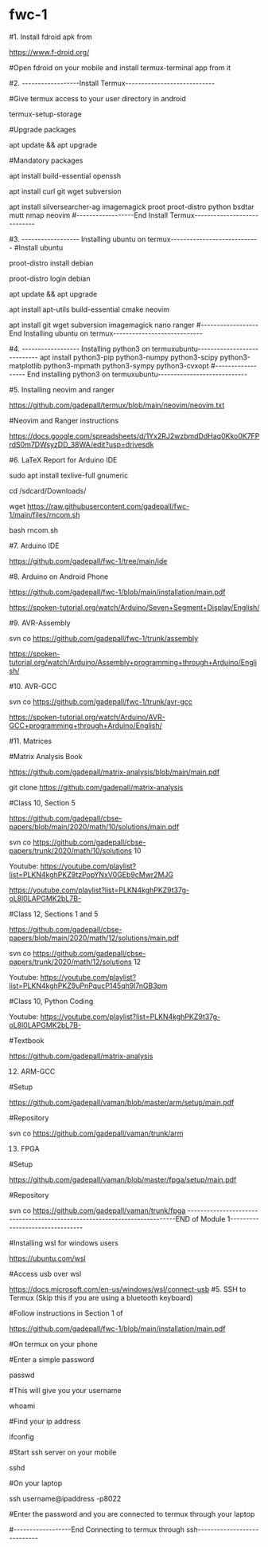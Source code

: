 # fwc-1

#1.  Install fdroid apk from

https://www.f-droid.org/

#Open fdroid on your mobile and install termux-terminal app from it


#2. ------------------Install Termux----------------------------

#Give termux access to your  user directory in android

termux-setup-storage

#Upgrade packages

apt update && apt upgrade

#Mandatory packages

apt install build-essential openssh

apt install curl git wget subversion 

apt install silversearcher-ag imagemagick proot proot-distro python  bsdtar mutt nmap neovim
#------------------End Install Termux----------------------------

#3. ------------------ Installing ubuntu on termux----------------------------
#Install ubuntu

proot-distro install debian

proot-distro login debian

apt update && apt upgrade

apt install apt-utils build-essential cmake neovim

apt install git  wget  subversion imagemagick  nano  ranger 
#------------------End Installing ubuntu on termux----------------------------

#4. ------------------ Installing python3 on termuxubuntu----------------------------
apt install python3-pip python3-numpy python3-scipy python3-matplotlib python3-mpmath python3-sympy python3-cvxopt
#------------------ End installing python3 on termuxubuntu----------------------------

#5.  Installing neovim and ranger

https://github.com/gadepall/termux/blob/main/neovim/neovim.txt

#Neovim and Ranger instructions

https://docs.google.com/spreadsheets/d/1Yx2RJ2wzbmdDdHaq0Kko0K7FPrdS0m7DWsyzDD_38WA/edit?usp=drivesdk

#6.  LaTeX Report for Arduino IDE

sudo apt install texlive-full gnumeric

cd /sdcard/Downloads/

wget https://raw.githubusercontent.com/gadepall/fwc-1/main/files/rncom.sh

bash rncom.sh


#7.  Arduino IDE

https://github.com/gadepall/fwc-1/tree/main/ide

#8.  Arduino on Android Phone

https://github.com/gadepall/fwc-1/blob/main/installation/main.pdf

https://spoken-tutorial.org/watch/Arduino/Seven+Segment+Display/English/

#9.  AVR-Assembly 

svn co https://github.com/gadepall/fwc-1/trunk/assembly

https://spoken-tutorial.org/watch/Arduino/Assembly+programming+through+Arduino/English/

#10.  AVR-GCC

svn co https://github.com/gadepall/fwc-1/trunk/avr-gcc

https://spoken-tutorial.org/watch/Arduino/AVR-GCC+programming+through+Arduino/English/

#11.  Matrices  

#Matrix Analysis Book

https://github.com/gadepall/matrix-analysis/blob/main/main.pdf

git clone https://github.com/gadepall/matrix-analysis

#Class 10, Section 5

https://github.com/gadepall/cbse-papers/blob/main/2020/math/10/solutions/main.pdf

svn co https://github.com/gadepall/cbse-papers/trunk/2020/math/10/solutions 10

Youtube: https://youtube.com/playlist?list=PLKN4kghPKZ9tzPopYNxV0GEb9cMwr2MJG

https://youtube.com/playlist?list=PLKN4kghPKZ9t37g-oL8l0LAPGMK2bL7B-

#Class 12, Sections 1 and 5

https://github.com/gadepall/cbse-papers/blob/main/2020/math/12/solutions/main.pdf

svn co https://github.com/gadepall/cbse-papers/trunk/2020/math/12/solutions 12

Youtube: https://youtube.com/playlist?list=PLKN4kghPKZ9uPnPqucP145qh9l7nGB3pm

#Class 10, Python Coding

Youtube: https://youtube.com/playlist?list=PLKN4kghPKZ9t37g-oL8l0LAPGMK2bL7B-

#Textbook

https://github.com/gadepall/matrix-analysis

12.  ARM-GCC

#Setup

https://github.com/gadepall/vaman/blob/master/arm/setup/main.pdf

#Repository

svn co https://github.com/gadepall/vaman/trunk/arm

13.  FPGA

#Setup

https://github.com/gadepall/vaman/blob/master/fpga/setup/main.pdf

#Repository

svn co https://github.com/gadepall/vaman/trunk/fpga
--------------------------------------------------------------------------END of Module 1--------------------------------

#Installing wsl for windows users

https://ubuntu.com/wsl

#Access usb over wsl

https://docs.microsoft.com/en-us/windows/wsl/connect-usb
#5. SSH to Termux (Skip this if you are using a bluetooth keyboard)

#Follow instructions in Section 1 of 

https://github.com/gadepall/fwc-1/blob/main/installation/main.pdf

#On termux on your phone

#Enter a simple password

passwd

#This will give you your username

whoami

#Find your ip address

ifconfig 

#Start ssh server on your mobile 

sshd

#On your laptop

ssh username@ipaddress -p8022

#Enter the password and you are connected to termux through your laptop

#------------------End Connecting to termux through ssh----------------------------

